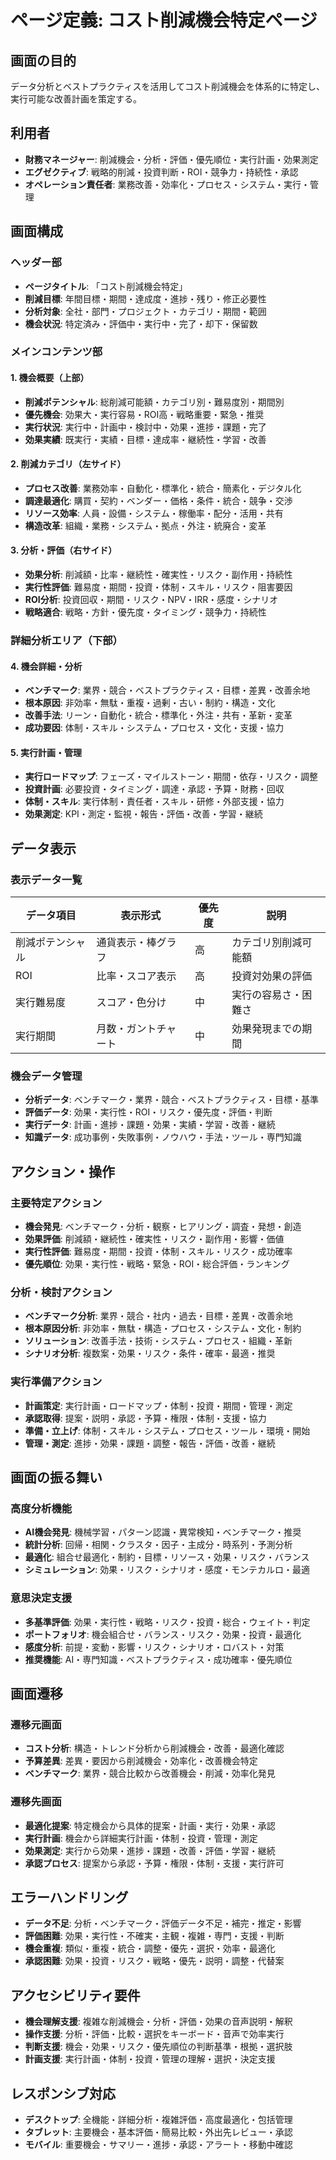 # ページ定義: コスト削減機会特定ページ

## 画面の目的
データ分析とベストプラクティスを活用してコスト削減機会を体系的に特定し、実行可能な改善計画を策定する。

## 利用者
- **財務マネージャー**: 削減機会・分析・評価・優先順位・実行計画・効果測定
- **エグゼクティブ**: 戦略的削減・投資判断・ROI・競争力・持続性・承認
- **オペレーション責任者**: 業務改善・効率化・プロセス・システム・実行・管理

## 画面構成

### ヘッダー部
- **ページタイトル**: 「コスト削減機会特定」
- **削減目標**: 年間目標・期間・達成度・進捗・残り・修正必要性
- **分析対象**: 全社・部門・プロジェクト・カテゴリ・期間・範囲
- **機会状況**: 特定済み・評価中・実行中・完了・却下・保留数

### メインコンテンツ部

#### 1. 機会概要（上部）
- **削減ポテンシャル**: 総削減可能額・カテゴリ別・難易度別・期間別
- **優先機会**: 効果大・実行容易・ROI高・戦略重要・緊急・推奨
- **実行状況**: 実行中・計画中・検討中・効果・進捗・課題・完了
- **効果実績**: 既実行・実績・目標・達成率・継続性・学習・改善

#### 2. 削減カテゴリ（左サイド）
- **プロセス改善**: 業務効率・自動化・標準化・統合・簡素化・デジタル化
- **調達最適化**: 購買・契約・ベンダー・価格・条件・統合・競争・交渉
- **リソース効率**: 人員・設備・システム・稼働率・配分・活用・共有
- **構造改革**: 組織・業務・システム・拠点・外注・統廃合・変革

#### 3. 分析・評価（右サイド）
- **効果分析**: 削減額・比率・継続性・確実性・リスク・副作用・持続性
- **実行性評価**: 難易度・期間・投資・体制・スキル・リスク・阻害要因
- **ROI分析**: 投資回収・期間・リスク・NPV・IRR・感度・シナリオ
- **戦略適合**: 戦略・方針・優先度・タイミング・競争力・持続性

### 詳細分析エリア（下部）

#### 4. 機会詳細・分析
- **ベンチマーク**: 業界・競合・ベストプラクティス・目標・差異・改善余地
- **根本原因**: 非効率・無駄・重複・過剰・古い・制約・構造・文化
- **改善手法**: リーン・自動化・統合・標準化・外注・共有・革新・変革
- **成功要因**: 体制・スキル・システム・プロセス・文化・支援・協力

#### 5. 実行計画・管理
- **実行ロードマップ**: フェーズ・マイルストーン・期間・依存・リスク・調整
- **投資計画**: 必要投資・タイミング・調達・承認・予算・財務・回収
- **体制・スキル**: 実行体制・責任者・スキル・研修・外部支援・協力
- **効果測定**: KPI・測定・監視・報告・評価・改善・学習・継続

## データ表示

### 表示データ一覧
| データ項目 | 表示形式 | 優先度 | 説明 |
|-----------|---------|--------|------|
| 削減ポテンシャル | 通貨表示・棒グラフ | 高 | カテゴリ別削減可能額 |
| ROI | 比率・スコア表示 | 高 | 投資対効果の評価 |
| 実行難易度 | スコア・色分け | 中 | 実行の容易さ・困難さ |
| 実行期間 | 月数・ガントチャート | 中 | 効果発現までの期間 |

### 機会データ管理
- **分析データ**: ベンチマーク・業界・競合・ベストプラクティス・目標・基準
- **評価データ**: 効果・実行性・ROI・リスク・優先度・評価・判断
- **実行データ**: 計画・進捗・課題・効果・実績・学習・改善・継続
- **知識データ**: 成功事例・失敗事例・ノウハウ・手法・ツール・専門知識

## アクション・操作

### 主要特定アクション
- **機会発見**: ベンチマーク・分析・観察・ヒアリング・調査・発想・創造
- **効果評価**: 削減額・継続性・確実性・リスク・副作用・影響・価値
- **実行性評価**: 難易度・期間・投資・体制・スキル・リスク・成功確率
- **優先順位**: 効果・実行性・戦略・緊急・ROI・総合評価・ランキング

### 分析・検討アクション
- **ベンチマーク分析**: 業界・競合・社内・過去・目標・差異・改善余地
- **根本原因分析**: 非効率・無駄・構造・プロセス・システム・文化・制約
- **ソリューション**: 改善手法・技術・システム・プロセス・組織・革新
- **シナリオ分析**: 複数案・効果・リスク・条件・確率・最適・推奨

### 実行準備アクション
- **計画策定**: 実行計画・ロードマップ・体制・投資・期間・管理・測定
- **承認取得**: 提案・説明・承認・予算・権限・体制・支援・協力
- **準備・立上げ**: 体制・スキル・システム・プロセス・ツール・環境・開始
- **管理・測定**: 進捗・効果・課題・調整・報告・評価・改善・継続

## 画面の振る舞い

### 高度分析機能
- **AI機会発見**: 機械学習・パターン認識・異常検知・ベンチマーク・推奨
- **統計分析**: 回帰・相関・クラスタ・因子・主成分・時系列・予測分析
- **最適化**: 組合せ最適化・制約・目標・リソース・効果・リスク・バランス
- **シミュレーション**: 効果・リスク・シナリオ・感度・モンテカルロ・最適

### 意思決定支援
- **多基準評価**: 効果・実行性・戦略・リスク・投資・総合・ウェイト・判定
- **ポートフォリオ**: 機会組合せ・バランス・リスク・効果・投資・最適化
- **感度分析**: 前提・変動・影響・リスク・シナリオ・ロバスト・対策
- **推奨機能**: AI・専門知識・ベストプラクティス・成功確率・優先順位

## 画面遷移

### 遷移元画面
- **コスト分析**: 構造・トレンド分析から削減機会・改善・最適化確認
- **予算差異**: 差異・要因から削減機会・効率化・改善機会特定
- **ベンチマーク**: 業界・競合比較から改善機会・削減・効率化発見

### 遷移先画面
- **最適化提案**: 特定機会から具体的提案・計画・実行・効果・承認
- **実行計画**: 機会から詳細実行計画・体制・投資・管理・測定
- **効果測定**: 実行から効果・進捗・課題・改善・評価・学習・継続
- **承認プロセス**: 提案から承認・予算・権限・体制・支援・実行許可

## エラーハンドリング
- **データ不足**: 分析・ベンチマーク・評価データ不足・補完・推定・影響
- **評価困難**: 効果・実行性・不確実・主観・複雑・専門・支援・判断
- **機会重複**: 類似・重複・統合・調整・優先・選択・効率・最適化
- **承認困難**: 効果・投資・リスク・戦略・優先・説明・調整・代替案

## アクセシビリティ要件
- **機会理解支援**: 複雑な削減機会・分析・評価・効果の音声説明・解釈
- **操作支援**: 分析・評価・比較・選択をキーボード・音声で効率実行
- **判断支援**: 機会・効果・リスク・優先順位の判断基準・根拠・選択肢
- **計画支援**: 実行計画・体制・投資・管理の理解・選択・決定支援

## レスポンシブ対応
- **デスクトップ**: 全機能・詳細分析・複雑評価・高度最適化・包括管理
- **タブレット**: 主要機会・基本評価・簡易比較・外出先レビュー・承認
- **モバイル**: 重要機会・サマリー・進捗・承認・アラート・移動中確認